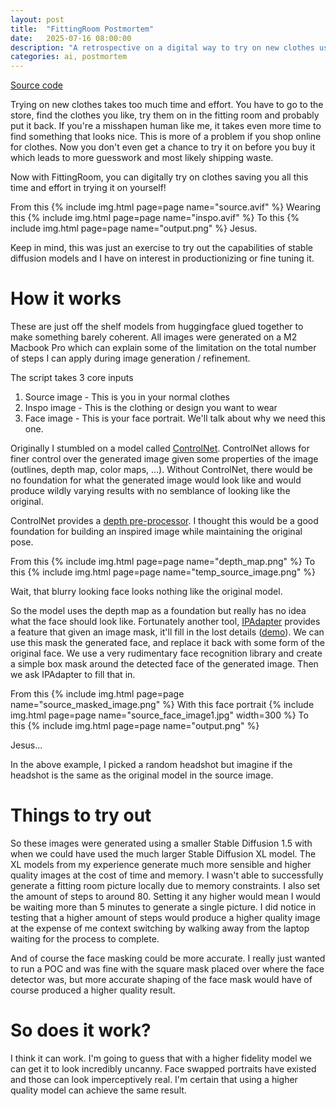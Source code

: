 ```yaml
---
layout: post
title:  "FittingRoom Postmortem"
date:   2025-07-16 08:00:00
description: "A retrospective on a digital way to try on new clothes using AI"
categories: ai, postmortem
---
```


<a href="https://github.com/lee-jason/stable-diffusion-playground">Source code</a>

Trying on new clothes takes too much time and effort. You have to go to the store, find the clothes you like, try them on in the fitting room and probably put it back. If you're a misshapen human like me, it takes even more time to find something that looks nice. This is more of a problem if you shop online for clothes. Now you don't even get a chance to try it on before you buy it which leads to more guesswork and most likely shipping waste.

Now with FittingRoom, you can digitally try on clothes saving you all this time and effort in trying it on yourself!

From this
{% include img.html page=page name="source.avif" %}
Wearing this
{% include img.html page=page name="inspo.avif" %}
To this
{% include img.html page=page name="output.png" %}
Jesus.

Keep in mind, this was just an exercise to try out the capabilities of stable diffusion models and I have on interest in productionizing or fine tuning it.

# How it works
These are just off the shelf models from huggingface glued together to make something barely coherent. All images were generated on a M2 Macbook Pro which can explain some of the limitation on the total number of steps I can apply during image generation / refinement. 

The script takes 3 core inputs
1. Source image - This is you in your normal clothes
2. Inspo image - This is the clothing or design you want to wear
3. Face image - This is your face portrait. We'll talk about why we need this one.

Originally I stumbled on a model called [ControlNet](https://github.com/lllyasviel/ControlNet). ControlNet allows for finer control over the generated image given some properties of the image (outlines, depth map, color maps, ...). Without ControlNet, there would be no foundation for what the generated image would look like and would produce wildly varying results with no semblance of looking like the original.

ControlNet provides a [depth pre-processor](https://github.com/lllyasviel/ControlNet?tab=readme-ov-file#controlnet-with-depth). I thought this would be a good foundation for building an inspired image while maintaining the original pose.

From this
{% include img.html page=page name="depth_map.png" %}
To this
{% include img.html page=page name="temp_source_image.png" %}

Wait, that blurry looking face looks nothing like the original model.

So the model uses the depth map as a foundation but really has no idea what the face should look like. Fortunately another tool, [IPAdapter](https://github.com/tencent-ailab/IP-Adapter) provides a feature that given an image mask, it'll fill in the lost details ([demo](https://github.com/tencent-ailab/IP-Adapter/blob/main/ip_adapter_demo.ipynb)). We can use this mask the generated face, and replace it back with some form of the original face. We use a very rudimentary face recognition library and create a simple box mask around the detected face of the generated image. Then we ask IPAdapter to fill that in.

From this
{% include img.html page=page name="source_masked_image.png" %}
With this face portrait
{% include img.html page=page name="source_face_image1.jpg" width=300 %}
To this
{% include img.html page=page name="output.png" %}

Jesus... 

In the above example, I picked a random headshot but imagine if the headshot is the same as the original model in the source image.

# Things to try out
So these images were generated using a smaller Stable Diffusion 1.5 with when we could have used the much larger Stable Diffusion XL model. The XL models from my experience generate much more sensible and higher quality images at the cost of time and memory. I wasn't able to successfully generate a fitting room picture locally due to memory constraints. I also set the amount of steps to around 80. Setting it any higher would mean I would be waiting more than 5 minutes to generate a single picture. I did notice in testing that a higher amount of steps would produce a higher quality image at the expense of me context switching by walking away from the laptop waiting for the process to complete. 

And of course the face masking could be more accurate. I really just wanted to run a POC and was fine with the square mask placed over where the face detector was, but more accurate shaping of the face mask would have of course produced a higher quality result.

# So does it work?
I think it can work. I'm going to guess that with a higher fidelity model we can get it to look incredibly uncanny. Face swapped portraits have existed and those can look imperceptively real. I'm certain that using a higher quality model can achieve the same result. 